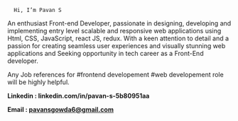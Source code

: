       Hi, I’m Pavan S

An enthusiast Front-end Developer, passionate in designing, developing and implementing entry level scalable and responsive web applications using
Html, CSS, JavaScript, react JS, redux. With a keen attention to detail and a passion for creating seamless user experiences and visually stunning web 
applications and Seeking opportunity in tech career as a Front-End developer.

Any Job references for #frontend developement #web developement role will be highly helpful.

**Linkedin : linkedin.com/in/pavan-s-5b80951aa**

**Email : pavansgowda6@gmail.com**

